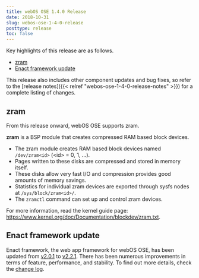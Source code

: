 ```yaml
---
title: webOS OSE 1.4.0 Release
date: 2018-10-31
slug: webos-ose-1-4-0-release
posttype: release
toc: false
---
```


Key highlights of this release are as follows.

* [zram](#zram)
* [Enact framework update](#enact-framework-update)

This release also includes other component updates and bug fixes, so refer to the [release notes]({{< relref "webos-ose-1-4-0-release-notes" >}}) for a complete listing of changes.

## zram

From this release onward, webOS OSE supports zram.

**zram** is a BSP module that creates compressed RAM based block devices.

* The zram module creates RAM based block devices named `/dev/zram<id>` (\<id> = 0, 1, ...).
* Pages written to these disks are compressed and stored in memory itself.
* These disks allow very fast I/O and compression provides good amounts of memory savings.
* Statistics for individual zram devices are exported through sysfs nodes at `/sys/block/zram<id>/`.
* The `zramctl` command can set up and control zram devices.

For more information, read the kernel guide page: https://www.kernel.org/doc/Documentation/blockdev/zram.txt.

## Enact framework update

Enact framework, the web app framework for webOS OSE, has been updated from [v2.0.1](https://github.com/enactjs/enact/blob/master/CHANGELOG.md#201---2018-08-01) to [v2.2.1](https://github.com/enactjs/enact/blob/master/CHANGELOG.md#221---2018-10-09). There has been numerous improvements in terms of feature, performance, and stability. To find out more details, check the [change log](https://github.com/enactjs/enact/blob/master/CHANGELOG.md).
